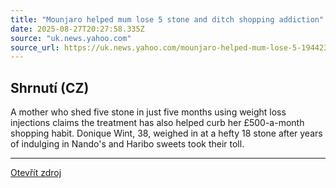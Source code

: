 ```yaml
---
title: "Mounjaro helped mum lose 5 stone and ditch shopping addiction"
date: 2025-08-27T20:27:58.335Z
source: "uk.news.yahoo.com"
source_url: https://uk.news.yahoo.com/mounjaro-helped-mum-lose-5-194423675.html
---
```


## Shrnutí (CZ)
A mother who shed five stone in just five months using weight loss injections claims the treatment has also helped curb her £500-a-month shopping habit. Donique Wint, 38, weighed in at a hefty 18 stone after years of indulging in Nando's and Haribo sweets took their toll.

---

[Otevřít zdroj](https://uk.news.yahoo.com/mounjaro-helped-mum-lose-5-194423675.html)
